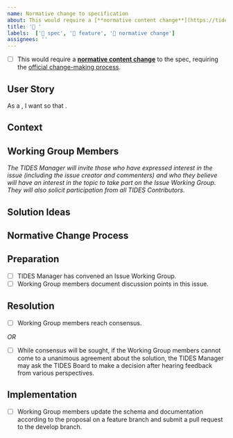 ```yaml
---
name: Normative change to specification
about: This would require a [**normative content change**](https://tides-transit.org/main/governance/policies/change-management/#normative-content) to the spec, requiring the [official change-making process](https://tides-transit.org/main/governance/policies/change-management/#change-making-stages).
title: '🔄 '
labels:  ['📄 spec', '🚀 feature', '🔄 normative change']
assignees: ''
---
```


- [ ] This would require a [**normative content change**](https://tides-transit.org/main/governance/policies/change-management/#normative-content) to the spec, requiring the [official change-making process](https://tides-transit.org/main/governance/policies/change-management/#change-making-stages).

## User Story
<!-- Describe the feature you want and how it meets your needs or solves a problem-->
<!-- Your user story, https://tech.gsa.gov/guides/effective_user_stories/ -->
As a <!-- type of user -->, I want <!-- some goal, function --> so that <!-- some reason -->.

## Context
<!-- A clear and concise description of any alternative solutions or features you've considered. -->
<!-- Add any other context or data samples for the feature request here. -->

## Working Group Members
<!-- Issue submitter may suggest, but nomination is up to the TIDES Manager. -->
*The TIDES Manager will invite those who have expressed interest in the issue (including the issue creator and commenters) and who they believe will have an interest in the topic to take part on the Issue Working Group. They will also solicit participation from all TIDES Contributors.*

## Solution Ideas

<!-- A clear and concise description of what you want to happen, if you know. -->

## Normative Change Process

## Preparation

- [ ] TIDES Manager has convened an Issue Working Group.
- [ ] Working Group members document discussion points in this issue.

## Resolution

- [ ] Working Group members reach consensus.

*OR*

- [ ] While consensus will be sought, if the Working Group members cannot come to a unanimous agreement about the solution, the TIDES Manager may ask the TIDES Board to make a decision after hearing feedback from various perspectives.

## Implementation

- [ ] Working Group members update the schema and documentation according to the proposal on a feature branch and submit a pull request to the develop branch.
